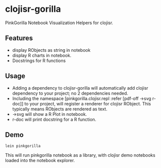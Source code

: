 # clojisr-gorilla

PinkGorilla Notebook Visualization Helpers for clojisr.

## Features
- display RObjects as string in notebook
- display R charts in notebook.
- Docstrings for R functions

## Usage

- Adding a dependency to clojisr-gorilla will automatically
add clojisr dependency to your project; no 2 dependencies needed.
- Including the namespace 
  [pinkgorilla.clojisr.repl :refer [pdf-off ->svg r-doc]]
  to your project, will register a renderer for clojisr
  RObject. This typically means RObjects are rendered as text.
- ->svg will show a R Plot in notebook.
- r-doc will print docstring for a R function.

## Demo

```
lein pinkgorilla
```

This will run pinkgorilla notebook as a library, with clojisr demo notebooks loaded into the notebook explorer.